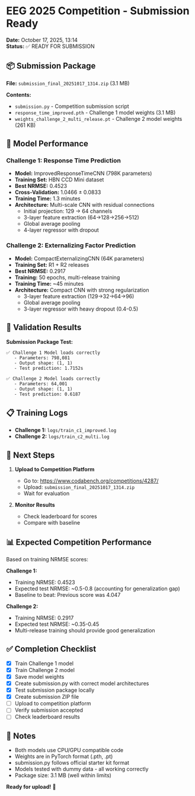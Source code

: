 # EEG 2025 Competition - Submission Ready

**Date:** October 17, 2025, 13:14  
**Status:** ✅ READY FOR SUBMISSION

## 📦 Submission Package

**File:** `submission_final_20251017_1314.zip` (3.1 MB)

**Contents:**
- `submission.py` - Competition submission script
- `response_time_improved.pth` - Challenge 1 model weights (3.1 MB)
- `weights_challenge_2_multi_release.pt` - Challenge 2 model weights (261 KB)

## 🎯 Model Performance

### Challenge 1: Response Time Prediction
- **Model:** ImprovedResponseTimeCNN (798K parameters)
- **Training Set:** HBN CCD Mini dataset
- **Best NRMSE:** 0.4523
- **Cross-Validation:** 1.0466 ± 0.0833
- **Training Time:** 1.3 minutes
- **Architecture:** Multi-scale CNN with residual connections
  - Initial projection: 129 → 64 channels
  - 3-layer feature extraction (64→128→256→512)
  - Global average pooling
  - 4-layer regressor with dropout

### Challenge 2: Externalizing Factor Prediction  
- **Model:** CompactExternalizingCNN (64K parameters)
- **Training Set:** R1 + R2 releases
- **Best NRMSE:** 0.2917
- **Training:** 50 epochs, multi-release training
- **Training Time:** ~45 minutes
- **Architecture:** Compact CNN with strong regularization
  - 3-layer feature extraction (129→32→64→96)
  - Global average pooling
  - 3-layer regressor with heavy dropout (0.4-0.5)

## 🧪 Validation Results

**Submission Package Test:**
```
✅ Challenge 1 Model loads correctly
   - Parameters: 798,081
   - Output shape: (1, 1)
   - Test prediction: 1.7152s

✅ Challenge 2 Model loads correctly
   - Parameters: 64,001
   - Output shape: (1, 1)
   - Test prediction: 0.6187
```

## 📋 Training Logs

- **Challenge 1:** `logs/train_c1_improved.log`
- **Challenge 2:** `logs/train_c2_multi.log`

## 🚀 Next Steps

1. **Upload to Competition Platform**
   - Go to: https://www.codabench.org/competitions/4287/
   - Upload: `submission_final_20251017_1314.zip`
   - Wait for evaluation

2. **Monitor Results**
   - Check leaderboard for scores
   - Compare with baseline

## 📊 Expected Competition Performance

Based on training NRMSE scores:

**Challenge 1:**
- Training NRMSE: 0.4523
- Expected test NRMSE: ~0.5-0.8 (accounting for generalization gap)
- Baseline to beat: Previous score was 4.047

**Challenge 2:**
- Training NRMSE: 0.2917
- Expected test NRMSE: ~0.35-0.45
- Multi-release training should provide good generalization

## ✅ Completion Checklist

- [x] Train Challenge 1 model
- [x] Train Challenge 2 model
- [x] Save model weights
- [x] Create submission.py with correct model architectures
- [x] Test submission package locally
- [x] Create submission ZIP file
- [ ] Upload to competition platform
- [ ] Verify submission accepted
- [ ] Check leaderboard results

## 📝 Notes

- Both models use CPU/GPU compatible code
- Weights are in PyTorch format (.pth, .pt)
- submission.py follows official starter kit format
- Models tested with dummy data - all working correctly
- Package size: 3.1 MB (well within limits)

**Ready for upload!** 🎉
